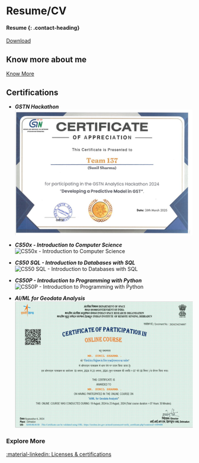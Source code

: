 # Resume/CV

<!-- You can either embed your resume directly or, better yet, provide a link to download it as a PDF. -->

<!-- markdownlint-disable MD001 -->
#### Resume {: .contact-heading}

<div class="social-links">
    <a href="/cert/main_resume.pdf" class="social-link" download>
        <i class="fas fa-file-pdf"></i> Download
    </a>
</div>

## Know more about me

<div class="social-links">
    <a href="/about" class="social-link">
        <i class="fas fa-user-circle"></i> Know More
    </a>
</div>

## Certifications

- ***GSTN Hackathon***
![GSTN Hackathon](/cert/GSTN_Team_137.jpg)

- ***CS50x - Introduction to Computer Science***
![CS50x - Introduction to Computer Science](https://media.licdn.com/dms/image/v2/D562DAQF-y6wX6lgfzA/profile-treasury-image-shrink_800_800/profile-treasury-image-shrink_800_800/0/1738690195028?e=1747832400&v=beta&t=vFRTo5td7uE51CE8Ebl-lyEuJYsVSOBKf0P_e3D_67E)

- ***CS50 SQL - Introduction to Databases with SQL***
![CS50 SQL - Introduction to Databases with SQL](https://media.licdn.com/dms/image/v2/D4E2DAQH02gfznWb4Zw/profile-treasury-image-shrink_800_800/profile-treasury-image-shrink_800_800/0/1713864822125?e=1747832400&v=beta&t=41-v8CjprOhpreJBJu04kZNHydL4ikkC4wZeoxpUFJ8)

- ***CS50P - Introduction to Programming with Python***
![CS50P - Introduction to Programming with Python](https://media.licdn.com/dms/image/v2/D562DAQH67rsjAX763w/profile-treasury-image-shrink_1920_1920/profile-treasury-image-shrink_1920_1920/0/1708063772979?e=1747832400&v=beta&t=W0ZkkvY7QYZbOHVDCEfLzxvUo3N0CqLoQV3Y3whZ0YM)

- ***AI/ML for Geodata Analysis***
![AI/ML for Geodata Analysis](/cert/IIRS.jpg)

### Explore More

[:material-linkedin: Licenses & certifications](https://www.linkedin.com/in/sunilsharma97/details/certifications/)
